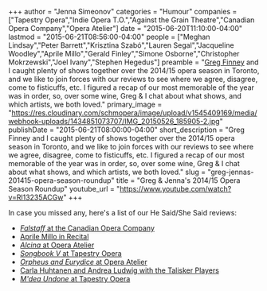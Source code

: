 +++
author = "Jenna Simeonov"
categories = "Humour"
companies = ["Tapestry Opera","Indie Opera T.O.","Against the Grain Theatre","Canadian Opera Company","Opera Atelier"]
date = "2015-06-20T11:10:00-04:00"
lastmod = "2015-06-21T08:56:00-04:00"
people = ["Meghan Lindsay","Peter Barrett","Krisztina Szabó","Lauren Segal","Jacqueline Woodley","Aprile Millo","Gerald Finley","Simone Osborne","Christopher Mokrzewski","Joel Ivany","Stephen Hegedus"]
preamble = "[Greg Finney](/scene/people/gregory-finney/) and I caught plenty of shows together over the 2014/15 opera season in Toronto, and we like to join forces with our reviews to see where we agree, disagree, come to fisticuffs, etc. I figured a recap of our most memorable of the year was in order, so, over some wine, Greg & I chat about what shows, and which artists, we both loved."
primary_image = "https://res.cloudinary.com/schmopera/image/upload/v1545409169/media/webhook-uploads/1434851073707/IMG_20150526_185905-2.jpg"
publishDate = "2015-06-21T08:00:00-04:00"
short_description = "Greg Finney and I caught plenty of shows together over the 2014/15 opera season in Toronto, and we like to join forces with our reviews to see where we agree, disagree, come to fisticuffs, etc. I figured a recap of our most memorable of the year was in order, so, over some wine, Greg &amp; I chat about what shows, and which artists, we both loved."
slug = "greg-jennas-201415-opera-season-roundup"
title = "Greg &amp; Jenna&#039;s 2014/15 Opera Season Roundup"
youtube_url = "https://www.youtube.com/watch?v=Rl13235ACGw"
+++

In case you missed any, here's a list of our He Said/She Said reviews:

- [*Falstaff* at the Canadian Opera Company](/falstaff-he-saidshe-said/)
- [Aprile Millo in Recital](/he-saidshe-said-aprile-millo-at-trinity-st-pauls/)
- [*Alcina* at Opera Atelier](/he-saidshe-said-alcina-at-opera-atelier/)
- [*Songbook V* at Tapestry Opera](/he-saidshe-said-songbook-v/)
- [*Orpheus and Eurydice* at Opera Atelier](/orpheus-eurydice-opera-atelier/)
- [Carla Huhtanen and Andrea Ludwig with the Talisker Players](/he-saidshe-said-talisker-players-with-carla-huhtanen-andrea-ludwig/)
- [*M'dea Undone* at Tapestry Opera](/orpheus-eurydice-opera-atelier/)

